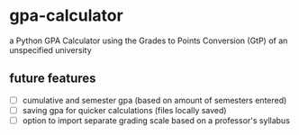 # gpa-calculator

a Python GPA Calculator using the Grades to Points Conversion (GtP) of an unspecified university



## future features
- [ ] cumulative and semester gpa (based on amount of semesters entered)
- [ ] saving gpa for quicker calculations (files locally saved)
- [ ] option to import separate grading scale based on a professor's syllabus
